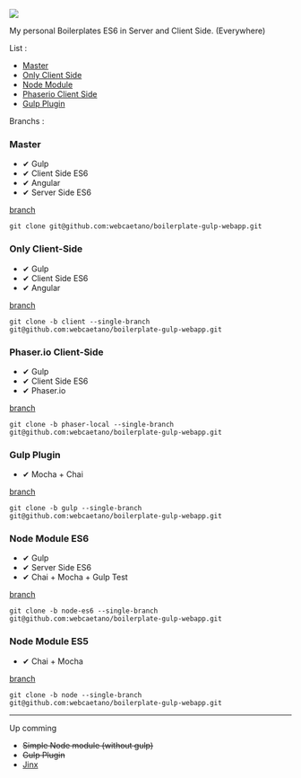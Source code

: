 ![](http://i.imgur.com/PLSxWPs.png)

My personal Boilerplates
ES6 in Server and Client Side. (Everywhere)

List : 
- [Master](https://github.com/webcaetano/boilerplate-gulp-webapp/blob/master/README.md#master)
- [Only Client Side](https://github.com/webcaetano/boilerplate-gulp-webapp/blob/master/README.md#only-client-side)
- [Node Module](https://github.com/webcaetano/boilerplate-gulp-webapp/blob/master/README.md#node-module)
- [Phaserio Client Side](https://github.com/webcaetano/boilerplate-gulp-webapp/blob/master/README.md#phaserio-client-side)
- [Gulp Plugin](https://github.com/webcaetano/boilerplate-gulp-webapp/blob/master/README.md#gulp-plugin)


Branchs : 

### Master 
- ✔ Gulp
- ✔ Client Side ES6
- ✔ Angular
- ✔ Server Side ES6 

[branch](https://github.com/webcaetano/boilerplate-gulp-webapp)

`git clone git@github.com:webcaetano/boilerplate-gulp-webapp.git`

### Only Client-Side
- ✔ Gulp
- ✔ Client Side ES6
- ✔ Angular

[branch](https://github.com/webcaetano/boilerplate-gulp-webapp/tree/client)

`git clone -b client --single-branch git@github.com:webcaetano/boilerplate-gulp-webapp.git`

### Phaser.io Client-Side
- ✔ Gulp
- ✔ Client Side ES6
- ✔ Phaser.io

[branch](https://github.com/webcaetano/boilerplate-gulp-webapp/tree/phaser-local)

`git clone -b phaser-local --single-branch git@github.com:webcaetano/boilerplate-gulp-webapp.git`

### Gulp Plugin

- ✔ Mocha + Chai

[branch](https://github.com/webcaetano/boilerplate-gulp-webapp/tree/gulp)

`git clone -b gulp --single-branch git@github.com:webcaetano/boilerplate-gulp-webapp.git`

### Node Module ES6
- ✔ Gulp
- ✔ Server Side ES6
- ✔ Chai + Mocha + Gulp Test

[branch](https://github.com/webcaetano/boilerplate-gulp-webapp/tree/node-es6)

`git clone -b node-es6 --single-branch git@github.com:webcaetano/boilerplate-gulp-webapp.git`

### Node Module ES5

- ✔ Chai + Mocha

[branch](https://github.com/webcaetano/boilerplate-gulp-webapp/tree/node)

`git clone -b node --single-branch git@github.com:webcaetano/boilerplate-gulp-webapp.git`

------
Up comming 
- ~~Simple Node module (without gulp)~~
- ~~Gulp Plugin~~
- [Jinx](https://github.com/webcaetano/jinx)

